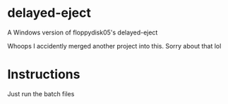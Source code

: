 # delayed-eject
A Windows version of floppydisk05's delayed-eject

Whoops I accidently merged another project into this. Sorry about that lol

# Instructions
Just run the batch files
